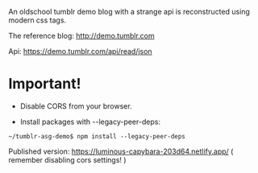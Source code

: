 An oldschool tumblr demo blog with a strange api is reconstructed using modern css tags. 

The reference blog: http://demo.tumblr.com 

Api: https://demo.tumblr.com/api/read/json

# Important!

* Disable CORS from your browser.

* Install packages with --legacy-peer-deps:
```
~/tumblr-asg-demo$ npm install --legacy-peer-deps
```

Published version: https://luminous-capybara-203d64.netlify.app/ ( remember disabling cors settings! )
